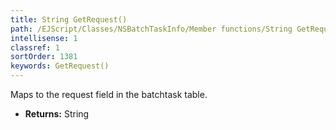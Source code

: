 ```yaml
---
title: String GetRequest()
path: /EJScript/Classes/NSBatchTaskInfo/Member functions/String GetRequest()
intellisense: 1
classref: 1
sortOrder: 1381
keywords: GetRequest()
---
```



Maps to the request field in the batchtask table.



* **Returns:** String



